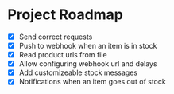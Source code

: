 # Project Roadmap

- [x] Send correct requests
- [x] Push to webhook when an item is in stock
- [x] Read product urls from file
- [x] Allow configuring webhook url and delays
- [x] Add customizeable stock messages
- [x] Notifications when an item goes out of stock